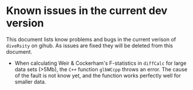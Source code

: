 # Known issues in the current dev version

This document lists know problems and bugs in the current verison of `diveRsity` on gihub. As issues are fixed they will be deleted from this document.

- When calculating Weir & Cockerham's F-statistics in `diffCalc` for large data sets (>5Mb), the `C++` function `glbWCcpp` throws an error. The cause of the fault is not know yet, and the function works perfectly well for smaller data.